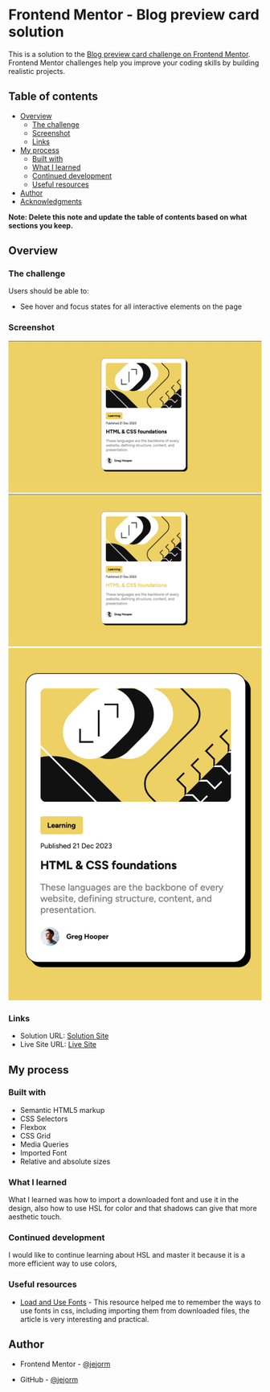 # Frontend Mentor - Blog preview card solution

This is a solution to the [Blog preview card challenge on Frontend Mentor](https://www.frontendmentor.io/challenges/blog-preview-card-ckPaj01IcS). Frontend Mentor challenges help you improve your coding skills by building realistic projects.

## Table of contents

- [Overview](#overview)
  - [The challenge](#the-challenge)
  - [Screenshot](#screenshot)
  - [Links](#links)
- [My process](#my-process)
  - [Built with](#built-with)
  - [What I learned](#what-i-learned)
  - [Continued development](#continued-development)
  - [Useful resources](#useful-resources)
- [Author](#author)
- [Acknowledgments](#acknowledgments)

**Note: Delete this note and update the table of contents based on what sections you keep.**

## Overview

### The challenge

Users should be able to:

- See hover and focus states for all interactive elements on the page

### Screenshot

![Desktop](./screenshots/desktop.jpg)
![Hover State](./screenshots/hover.jpg)
![Mobile](./screenshots/mobile.jpg)

### Links

- Solution URL: [Solution Site](https://www.frontendmentor.io/solutions/blog-card-preview-ujHK6gEJAj)
- Live Site URL: [Live Site](mentorcardpreview.netlify.app)

## My process

### Built with

- Semantic HTML5 markup
- CSS Selectors
- Flexbox
- CSS Grid
- Media Queries
- Imported Font
- Relative and absolute sizes

### What I learned

What I learned was how to import a downloaded font and use it in the design, also how to use HSL for color and that shadows can give that more aesthetic touch.

### Continued development

I would like to continue learning about HSL and master it because it is a more efficient way to use colors,

### Useful resources

- [Load and Use Fonts](https://www.digitalocean.com/community/tutorials/how-to-load-and-use-custom-fonts-with-css) - This resource helped me to remember the ways to use fonts in css, including importing them from downloaded files, the article is very interesting and practical.

## Author

- Frontend Mentor - [@jejorm](https://www.frontendmentor.io/profile/jejorm)

- GitHub - [@jejorm](https://github.com/Jejorm)
